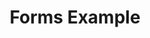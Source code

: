 ---
id: dont-remove
type: page
layout: null
title: Forms Example
permalink: /documentation/components/form/example_1
breadcrumbs:
  - breadcrumb_item:
      title: Home
      link: /
  - breadcrumb_item:
      title: Documentation
      link: /documentation
  - breadcrumb_item:
      title: Forms
      link: /documentation/components/form
  - breadcrumb_item:
      title: Example
      link: /documentation/components/form/example_1
thumbnail: ""
blocks:
  - type: form
    title: Get Expert Support Now
    content: "for open source framework with performance, scalability and security"
    bg_photo:
      bg_image: /img/track-bg.jpg
      enable_parallax: true
    form: T9c8SkeW4
    photo:
      image: /img/heroes.png
      alt: Layers
seo:
  ogimage: /img/4000_2_01.jpg
---